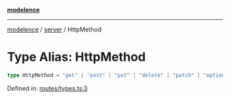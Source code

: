 [**modelence**](/docs/api-reference/README.md)

***

[modelence](/docs/api-reference/README.md) / [server](/docs/api-reference/server/README.md) / HttpMethod

# Type Alias: HttpMethod

```ts
type HttpMethod = "get" | "post" | "put" | "delete" | "patch" | "options" | "head";
```

Defined in: [routes/types.ts:3](https://github.com/modelence/modelence/blob/main/routes/types.ts#L3)
